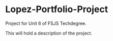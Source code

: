 # Lopez-Portfolio-Project
Project for Unit 6 of FSJS Techdegree.

This will hold a description of the project.